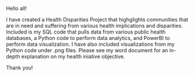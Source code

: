 Hello all!

I have created a Health Disparities Project that highglights communities that are in need and suffering from various health implications and disparities.
Included is my SQL code that pulls data from various public health databases, a Python code to perform data analytics, and PowerBI to perform data visualization. 
I have also included visualizations from my Python code under .png files. 
Please see my word document for an in-depth explanation on my health iniative objective. 

Thank you!
